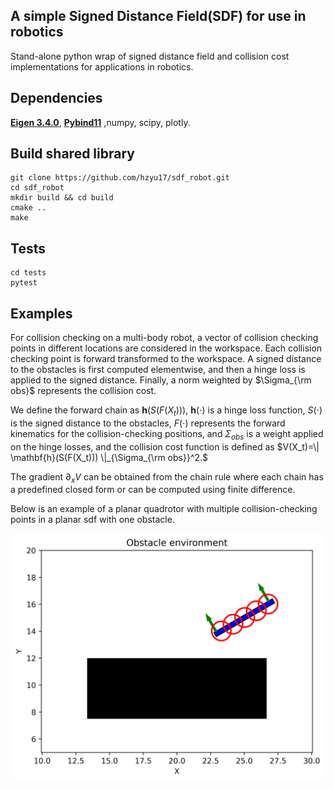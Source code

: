 ## A simple Signed Distance Field(SDF) for use in robotics 
Stand-alone python wrap of signed distance field and collision cost implementations for applications in robotics.

## Dependencies
**[Eigen 3.4.0](https://gitlab.com/libeigen/eigen/-/releases/3.4.0)**, **[Pybind11](https://github.com/pybind/pybind11)** ,numpy, scipy, plotly.

## Build shared library
```
git clone https://github.com/hzyu17/sdf_robot.git
cd sdf_robot
mkdir build && cd build
cmake ..
make
```
## Tests
```
cd tests
pytest
```
## Examples 
For collision checking on a multi-body robot, a vector of collision checking points in different locations are considered in the workspace. Each collision checking point is forward transformed to the workspace. A signed distance to the obstacles is first computed elementwise, and then a hinge loss is applied to the signed distance. Finally, a norm weighted by $\Sigma_{\rm obs}$ represents the collision cost. 

We define the forward chain as $\mathbf{h}(S(F(X_t)))$, $\mathbf{h}(\cdot)$ is a hinge loss function, $S(\cdot)$ is the signed distance to the obstacles, $F(\cdot)$ represents the forward kinematics for the collision-checking positions, and $\Sigma_{obs}$ is a weight applied on the hinge losses, and the collision cost function is defined as $V(X_t)=\| \mathbf{h}(S(F(X_t))) \|_{\Sigma_{\rm obs}}^2.$

The gradient $\partial_x V$ can be obtained from the chain rule where each chain has a predefined closed form or can be computed using finite difference. 

Below is an example of a planar quadrotor with multiple collision-checking points in a planar sdf with one obstacle.

![Figure](example/example_quad2d.png)